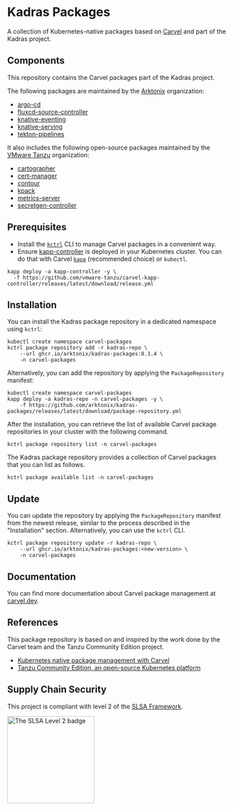 # Kadras Packages

A collection of Kubernetes-native packages based on [Carvel](https://carvel.dev) and part of the Kadras project.

## Components

This repository contains the Carvel packages part of the Kadras project.

The following packages are maintained by the [Arktonix](https://github.com/arktonix) organization:

* [argo-cd](https://github.com/arktonix/package-for-argo-cd)
* [fluxcd-source-controller](https://github.com/arktonix/package-for-fluxcd-source-controller)
* [knative-eventing](https://github.com/arktonix/package-for-knative-eventing)
* [knative-serving](https://github.com/arktonix/package-for-knative-serving)
* [tekton-pipelines](https://github.com/arktonix/package-for-tekton-pipelines)

It also includes the following open-source packages maintained by the [VMware Tanzu](https://github.com/vmware-tanzu) organization:

* [cartographer](https://github.com/vmware-tanzu/package-for-cartographer)
* [cert-manager](https://github.com/vmware-tanzu/community-edition/tree/main/addons/packages/cert-manager)
* [contour](https://github.com/vmware-tanzu/community-edition/tree/main/addons/packages/contour)
* [kpack](https://github.com/vmware-tanzu/package-for-kpack)
* [metrics-server](https://github.com/vmware-tanzu/community-edition/tree/main/addons/packages/metrics-server)
* [secretgen-controller](https://github.com/vmware-tanzu/carvel-secretgen-controller)

## Prerequisites

* Install the [`kctrl`](https://carvel.dev/kapp-controller/docs/latest/install/#installing-kapp-controller-cli-kctrl) CLI to manage Carvel packages in a convenient way.
* Ensure [kapp-controller](https://carvel.dev/kapp-controller) is deployed in your Kubernetes cluster. You can do that with Carvel
[`kapp`](https://carvel.dev/kapp/docs/latest/install) (recommended choice) or `kubectl`.

```shell
kapp deploy -a kapp-controller -y \
  -f https://github.com/vmware-tanzu/carvel-kapp-controller/releases/latest/download/release.yml
```

## Installation

You can install the Kadras package repository in a dedicated namespace using `kctrl`:

```shell
kubectl create namespace carvel-packages
kctrl package repository add -r kadras-repo \
    --url ghcr.io/arktonix/kadras-packages:0.1.4 \
    -n carvel-packages
```

Alternatively, you can add the repository by applying the `PackageRepository` manifest:

```shell
kubectl create namespace carvel-packages
kapp deploy -a kadras-repo -n carvel-packages -y \
    -f https://github.com/arktonix/kadras-packages/releases/latest/download/package-repository.yml
```

After the installation, you can retrieve the list of available Carvel package repositories in your cluster
with the following command.

```shell
kctrl package repository list -n carvel-packages
```

The Kadras package repository provides a collection of Carvel packages that you can list as follows.

```shell
kctrl package available list -n carvel-packages
```

## Update

You can update the repository by applying the `PackageRepository` manifest from the newest release, similar
to the process described in the "Installation" section. Alternatively, you can use the `kctrl` CLI.

```shell
kctrl package repository update -r kadras-repo \
    --url ghcr.io/arktonix/kadras-packages:<new-version> \
    -n carvel-packages
```

## Documentation

You can find more documentation about Carvel package management at [carvel.dev](https://carvel.dev/kapp-controller/docs/latest/packaging).

## References

This package repository is based on and inspired by the work done by the Carvel team and the
Tanzu Community Edition project.

* [Kubernetes native package management with Carvel](https://carvel.dev/kapp-controller/docs/latest/packaging)
* [Tanzu Community Edition, an open-source Kubernetes platform](https://tanzucommunityedition.io)

## Supply Chain Security

This project is compliant with level 2 of the [SLSA Framework](https://slsa.dev).

<img src="https://slsa.dev/images/SLSA-Badge-full-level2.svg" alt="The SLSA Level 2 badge" width=200>
